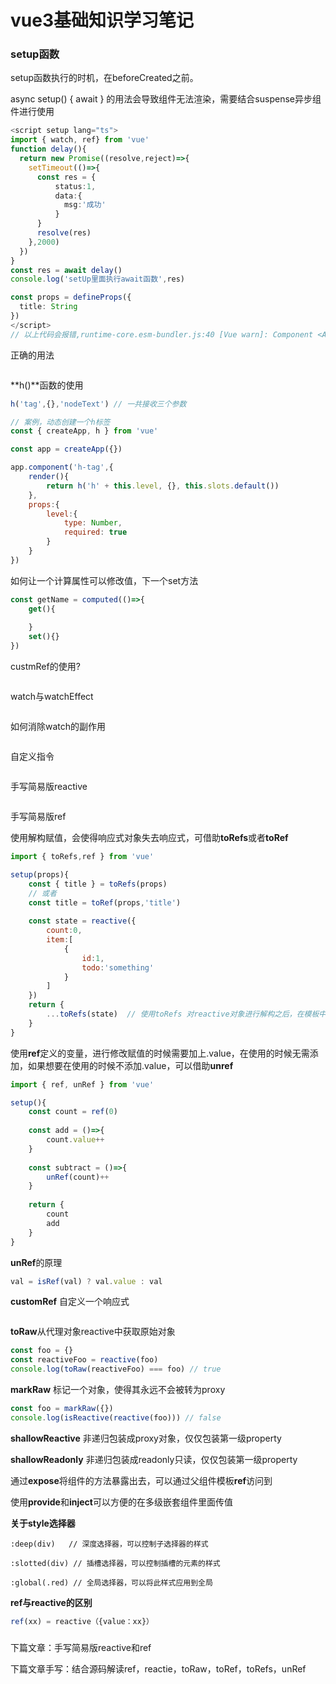 

# vue3基础知识学习笔记

### setup函数

setup函数执行的时机，在beforeCreated之前。

async setup() {  await } 的用法会导致组件无法渲染，需要结合suspense异步组件进行使用

```typescript
<script setup lang="ts">
import { watch, ref} from 'vue'
function delay(){
  return new Promise((resolve,reject)=>{
    setTimeout(()=>{
      const res = {
          status:1,
          data:{
            msg:'成功'
          }
      }
      resolve(res)
    },2000)
  })
}
const res = await delay()
console.log('setUp里面执行await函数',res)

const props = defineProps({
  title: String
})
</script>
// 以上代码会报错,runtime-core.esm-bundler.js:40 [Vue warn]: Component <Anonymous>: setup function returned a promise, but no <Suspense> boundary was found in the parent component tree. A component with async setup() must be nested in a <Suspense> in order to be rendered. 

```

正确的用法

```

```



**h()**函数的使用

```javascript
h('tag',{},'nodeText') // 一共接收三个参数

// 案例，动态创建一个h标签
const { createApp, h } from 'vue'

const app = createApp({})

app.component('h-tag',{
    render(){
        return h('h' + this.level, {}, this.slots.default())
    },
    props:{
        level:{
            type: Number,
            required: true
        }
    }
})
```

如何让一个计算属性可以修改值，下一个set方法

```typescript
const getName = computed(()=>{
	get(){
        
    }
    set(){}
})
```

custmRef的使用?

```typescript

```

watch与watchEffect

```typescript

```

如何消除watch的副作用

```typescript

```

自定义指令

```

```

手写简易版reactive

```

```

手写简易版ref



使用解构赋值，会使得响应式对象失去响应式，可借助**toRefs**或者**toRef**

```javascript
import { toRefs,ref } from 'vue'

setup(props){
    const { title } = toRefs(props)
    // 或者
    const title = toRef(props,'title')
    
    const state = reactive({
        count:0,
        item:[
            {
                id:1,
                todo:'something'
            }
        ]
    })
    return {
        ...toRefs(state)  // 使用toRefs 对reactive对象进行解构之后，在模板中可以直接使用对象
    }
}
```

使用**ref**定义的变量，进行修改赋值的时候需要加上.value，在使用的时候无需添加，如果想要在使用的时候不添加.value，可以借助**unref**

```javascript
import { ref, unRef } from 'vue'

setup(){
    const count = ref(0)
    
    const add = ()=>{
        count.value++
    }
    
    const subtract = ()=>{
        unRef(count)++
    }
    
    return {
        count
        add
    }
}
```

**unRef**的原理

```javascript
val = isRef(val) ? val.value : val
```

**customRef** 自定义一个响应式

```

```

**toRaw**从代理对象reactive中获取原始对象

```javascript
const foo = {}
const reactiveFoo = reactive(foo)
console.log(toRaw(reactiveFoo) === foo) // true
```

**markRaw** 标记一个对象，使得其永远不会被转为proxy

```javascript
const foo = markRaw({})
console.log(isReactive(reactive(foo))) // false
```

**shallowReactive** 非递归包装成proxy对象，仅仅包装第一级property



**shallowReadonly** 非递归包装成readonly只读，仅仅包装第一级property



通过**expose**将组件的方法暴露出去，可以通过父组件模板**ref**访问到



使用**provide**和**inject**可以方便的在多级嵌套组件里面传值



**关于style选择器**

```
:deep(div)   // 深度选择器，可以控制子选择器的样式

:slotted(div) // 插槽选择器，可以控制插槽的元素的样式

:global(.red) // 全局选择器，可以将此样式应用到全局
```

**ref与reactive的区别**

```javascript
ref(xx) = reactive（{value：xx}）
```

### 





下篇文章：手写简易版reactive和ref



下篇文章手写：结合源码解读ref，reactie，toRaw，toRef，toRefs，unRef
